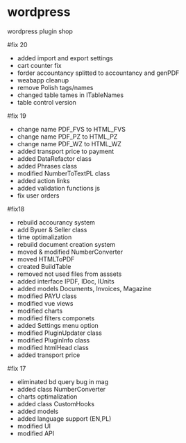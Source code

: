 # wordpress

wordpress plugin shop

#fix 20
- added import and export settings
- cart counter fix
- forder accountancy splitted to accountancy and genPDF
- weabapp cleanup
- remove Polish tags/names
- changed table tames in ITableNames
- table control version 


#fix 19

- change name PDF_FVS to HTML_FVS
- change name PDF_PZ to HTML_PZ
- change name PDF_WZ to HTML_WZ
- added transport price to payment
- added DataRefactor class
- added Phrases class
- modified NumberToTextPL class
- added action links
- added validation functions js
- fix user orders

#fix18

- rebuild accourancy system
- add Byuer & Seller class
- time optimalization
- rebuild document creation system
- moved & modified NumberConverter
- moved HTMLToPDF
- created BuildTable
- removed not used files from asssets
- added interface IPDF, IDoc, IUnits
- added models Documents, Invoices, Magazine
- modified PAYU class
- modified vue views
- modified charts
- modified filters componets
- added Settings menu option
- modified PluginUpdater class
- modified PluginInfo class
- modified htmlHead class
- added transport price

#fix 17

- eliminated bd query bug in mag
- added class NumberConverter
- charts optimalization
- added class CustomHooks
- added models
- added language support (EN,PL)
- modified UI
- modified API
